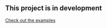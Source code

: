 
## This project is in development

[Check out the examples](http://alex.holachek.com/react-fancy-tween-circular-progress/)
